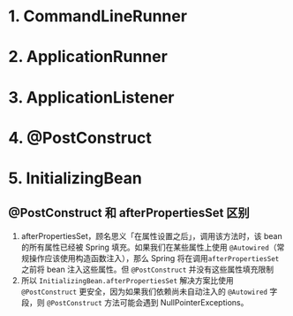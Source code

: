 # 1. **CommandLineRunner**

# 2. **ApplicationRunner**

# 3. **ApplicationListener<ApplicationReadyEvent>**

# 4. **@PostConstruct**

# 5. **InitializingBean**

## @PostConstruct 和 afterPropertiesSet 区别

1. afterPropertiesSet，顾名思义「在属性设置之后」，调用该方法时，该 bean 的所有属性已经被 Spring 填充。如果我们在某些属性上使用 `@Autowired`（常规操作应该使用构造函数注入），那么 Spring 将在调用`afterPropertiesSet` 之前将 bean 注入这些属性。但 `@PostConstruct` 并没有这些属性填充限制
2. 所以 `InitializingBean.afterPropertiesSet` 解决方案比使用 `@PostConstruct` 更安全，因为如果我们依赖尚未自动注入的 `@Autowired` 字段，则 `@PostConstruct` 方法可能会遇到 NullPointerExceptions。

